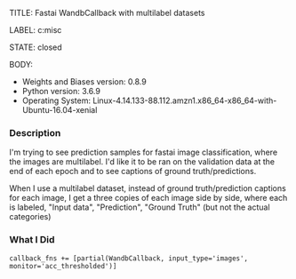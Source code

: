 TITLE:
Fastai WandbCallback with multilabel datasets

LABEL:
c:misc

STATE:
closed

BODY:
* Weights and Biases version: 0.8.9
* Python version: 3.6.9
* Operating System: Linux-4.14.133-88.112.amzn1.x86_64-x86_64-with-Ubuntu-16.04-xenial

### Description

I'm trying to see prediction samples for fastai image classification, where the images are multilabel. I'd like  it to be ran on the validation data at the end of each epoch and to see captions of ground truth/predictions.

When I use a multilabel dataset, instead of ground truth/prediction captions for each image, I get a three copies of each image side by side, where each is labeled, "Input data", "Prediction", "Ground Truth" (but not the actual categories)

### What I Did

`callback_fns += [partial(WandbCallback, input_type='images', monitor='acc_thresholded')]`



